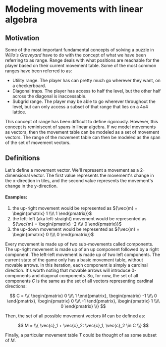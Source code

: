# Modeling movements with linear algebra
## Motivation
Some of the most important fundamental concepts of solving a puzzle in *Willo's Graveyard* have to do with the concept of what we have been referring to as range.
Range deals with what positions are reachable for the player based on their current movement table.
Some of the most common ranges have been referred to as:
- Utility range.
The player has can pretty much go wherever they want, on a checkerboard.
- Diagonal traps.
The player has access to half the level, but the other half across the diagonal is inaccessable.
- Subgrid range.
The player may be able to go wherever throughout the level, but can only access a subset of that range that lies on a 4x4 lattice.

This concept of range has been difficult to define rigorously.
However, this concept is reminiscent of spans in linear algebra.
If we model movements as vectors, then the movement table can be modeled as a set of movement vectors.
The range of the movement table can then be modeled as the span of the set of movement vectors.

## Definitions
Let's define a movement vector.
We'll represent a movement as a 2-dimensional vector.
The first value represents the movement's change in the x-direction in tiles, and the second value represents the movement's change in the y-direction.

#### Examples:
1. the up-right movement would be represented as ${\vec{m} = \begin{pmatrix} 1 \\\\ 1 \end{pmatrix}}$
2. the left-left (aka left-straight) movement would be represented as ${\vec{m} = \begin{pmatrix} -2 \\\\ 0 \end{pmatrix}}$
3. the up-down movement would be represented as ${\vec{m} = \begin{pmatrix} 0 \\\\ 0 \end{pmatrix}}$

Every movement is made up of two sub-movements called components.
The up-right movement is made up of an up component followed by a right component.
The left-left movement is made up of two left components.
The current state of the game only has a basic movement table, without movable arrows.
In this iteration, each component is simply a cardinal direction.
It's worth noting that movable arrows will introduce 0-components and diagonal components.
So, for now, the set of all components ${C}$ is the same as the set of all vectors representing cardinal directions:

$$
C = \\{
\begin{pmatrix} 0 \\\\ 1 \end{pmatrix},
\begin{pmatrix} -1 \\\\ 0 \end{pmatrix},
\begin{pmatrix} 0 \\\\ -1 \end{pmatrix},
\begin{pmatrix} 1 \\\\ 0 \end{pmatrix}
\\}
$$

Then, the set of all possible movement vectors ${M}$ can be defined as:

$$ M = \\{ \vec{c}_1 + \vec{c}_2: \vec{c}_1, \vec{c}_2 \in C \\} $$

Finally, a particular movement table ${T}$ could be thought of as some subset of ${M}$.
